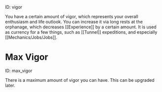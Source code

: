 ID: vigor

You have a certain amount of vigor, which represents your overall enthusiasm and life outlook. You can increase it via long rests at the orphanage, which decreases [[Experience]] by a certain amount. It is used as currency for a few things, such as [[Tunnel]] expeditions, and especially [[Mechanics/Jobs/Jobs]].

# Max Vigor

ID: max_vigor

There is a maximum amount of vigor you can have. This can be upgraded later.